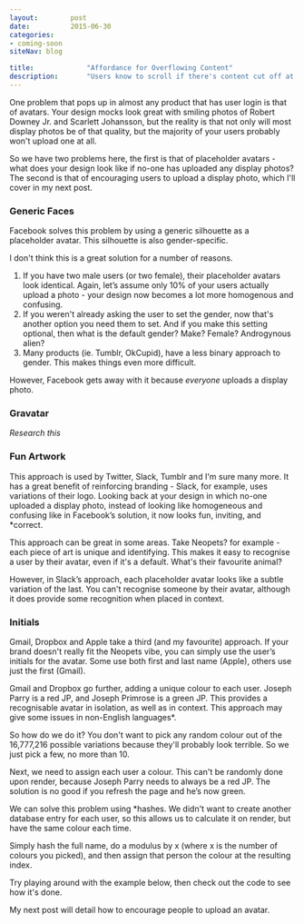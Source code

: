 ```yaml
---
layout:        post
date:          2015-06-30
categories:    
- coming-soon
siteNav: blog

title:             "Affordance for Overflowing Content"
description:       "Users know to scroll if there's content cut off at the fold. However this isn't always possible in responsive design, so we need an alternative."
---
```


One problem that pops up in almost any product that has user login is that of avatars. Your design mocks look great with smiling photos of Robert Downey Jr. and Scarlett Johansson, but the reality is that not only will most display photos be of that quality, but the majority of your users probably won't upload one at all. 

So we have two problems here, the first is that of placeholder avatars - what does your design look like if no-one has uploaded any display photos? The second is that of encouraging users to upload a display photo, which I'll cover in my next post. 

### Generic Faces
Facebook solves this problem by using a generic silhouette as a placeholder avatar. This silhouette is also gender-specific. 

I don't think this is a great solution for a number of reasons. 

1. If you have two male users (or two female), their placeholder avatars look identical. Again, let’s assume only 10% of your users actually upload a photo - your design now becomes a lot more homogenous and confusing. 
2. If you weren't already asking the user to set the gender, now that's another option you need them to set. And if you make this setting optional, then what is the default gender? Make? Female? Androgynous alien?
3. Many products (ie. Tumblr, OkCupid), have a less binary approach to gender. This makes things even more difficult. 

However, Facebook gets away with it because *everyone* uploads a display photo. 

### Gravatar
*Research this*

### Fun Artwork
This approach is used by Twitter, Slack, Tumblr and I'm sure many more. It has a great benefit of reinforcing branding - Slack, for example, uses variations of their logo.  Looking back at your design in which no-one uploaded a display photo, instead of looking like homogeneous and confusing like in Facebook’s solution, it now looks fun, inviting, and *correct.

This approach can be great in some areas. Take Neopets? for example - each piece of art is unique and identifying. This makes it easy to recognise a user by their avatar, even if it's a default. What's their  favourite animal? 

However, in Slack’s approach, each placeholder avatar looks like a subtle variation of the last. You can't recognise someone by their avatar, although it does provide some recognition when placed in context. 

### Initials
Gmail, Dropbox and Apple take a third (and my favourite) approach. If your brand doesn't really fit the Neopets vibe, you can simply use the user’s initials for the avatar. Some use both first and last name (Apple), others use just the first (Gmail). 

Gmail and Dropbox go further, adding a unique colour to each user. Joseph Parry is a red JP, and Joseph Primrose is a green JP. This provides a recognisable avatar in isolation, as well as in context. 
This approach may give some issues in non-English languages*. 

So how do we do it? You don't want to pick any random colour out of the 16,777,216 possible variations because they'll probably look terrible. So we just pick a few, no more than 10.

Next, we need to assign each user a colour. This can't be randomly done upon render, because Joseph Parry needs to always be a red JP. The solution is no good if you refresh the page and he’s now green. 

We can solve this problem using *hashes. We didn't want to create another database entry for each user, so this allows us to calculate it on render, but have the same colour each time. 

Simply hash the full name, do a modulus by x (where x is the number of colours you picked), and then assign that person the colour at the resulting index. 

Try playing around with the example below, then check out  the code to see how it's done. 

My next post will detail how to encourage people to upload an avatar.